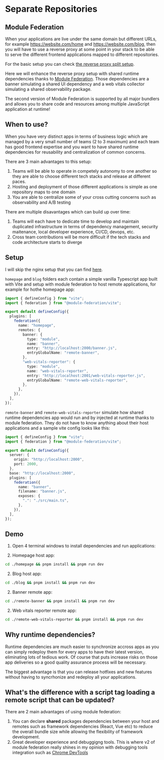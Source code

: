 # Separate Repositories

## Module Federation

When your applications are live under the same domain but different URLs, for example https://website.com/home and https://website.com/blog, then you will have to use a reverse proxy at some point in your stack to be able to serve the different frontend applications mapped to different repositories.

For the basic setup you can check [the reverse proxy split setup](../reverse-proxy-split/).

Here we will enhance the reverse proxy setup with shared runtime dependencies thanks to [Module Federation](https://module-federation.io/guide/start/index.html). Those dependencies are a banner simulating a shared UI dependency and a web vitals collector simulating a shared observability package.

The second version of Module Federation is supported by all major bundlers and allows you to share code and resources among multiple JavaScript application at runtime!

## When to use?

When you have very distinct apps in terms of business logic which are managed by a very small number of teams (2 to 3 maximum) and each team has good frontend expertise and you want to have shared runtime dependencies for reusability and centralization of common concerns.

There are 3 main advantages to this setup:

1. Teams will be able to operate in competely autonomy to one another so they are able to choose different tech stacks and release at different paces.
2. Hosting and deployment of those different applications is simple as one repository maps to one domain
3. You are able to centralize some of your cross cutting concerns such as observability and A/B testing

There are multiple disavantages which can build up over time:

1. Teams will each have to dedicate time to develop and maintain duplicated infrastructure in terms of dependency management, security maitenance, local developer experience, CI/CD, devops, etc.
2. Cross team contributions will be more difficult if the tech stacks and code architecture starts to diverge

## Setup

I will skip the nginx setup that you can find [here](../reverse-proxy-split/).

`homepage` and `blog` folders each contain a simple vanilla Typescript app built with Vite and setup with module federation to host remote applications, for example for hothe homepage app:

```typescript
import { defineConfig } from "vite";
import { federation } from "@module-federation/vite";

export default defineConfig({
  plugins: [
    federation({
      name: "homepage",
      remotes: {
        banner: {
          type: "module",
          name: "banner",
          entry: "http://localhost:2000/banner.js",
          entryGlobalName: "remote-banner",
        },
        "web-vitals-reporter": {
          type: "module",
          name: "web-vitals-reporter",
          entry: "http://localhost:2001/web-vitals-reporter.js",
          entryGlobalName: "remote-web-vitals-reporter",
        },
      },
    }),
  ],
});
```

`remote-banner` and `remote-web-vitals-reporter` simulate how shared runtime dependencies app would run and by injected at runtime thanks to module federation. They do not have to know anything about their host applications and a sample vite config looks like this:

```typescript
import { defineConfig } from "vite";
import { federation } from "@module-federation/vite";

export default defineConfig({
  server: {
    origin: "http://localhost:2000",
    port: 2000,
  },
  base: "http://localhost:2000",
  plugins: [
    federation({
      name: "banner",
      filename: "banner.js",
      exposes: {
        ".": "./src/main.ts",
      },
    }),
  ],
});
```

## Demo

1. Open 4 terminal windows to install dependencies and run applications:

2. Homepage host app:

```bash
cd ./homepage && pnpm install && pnpm run dev
```

2. Blog host app:

```bash
cd ./blog && pnpm install && pnpm run dev
```

2. Banner remote app:

```bash
cd ./remote-banner && pnpm install && pnpm run dev
```

2. Web vitals reporter remote app:

```bash
cd ./remote-web-vitals-reporter && pnpm install && pnpm run dev
```

## Why runtime dependencies?

Runtime dependencies are much easier to synchronize accross apps as you can simply redeploy them for every apps to have their latest version, eliminating lots of tedious work. Of course that puts increase risks on those app deliveries so a good quality assurance process will be necessary.

The biggest advantage is that you can release hotfixes and new features without having to syncrhonize and redeploy all your applications.

## What's the difference with a script tag loading a remote script that can be updated?

There are 2 main advantages of using module federation:

1. You can declare **shared** packages dependencies between your host and remotes such as framework dependencies (React, Vue etc) to reduce the overall bundle size while allowing the flexibility of framework development.
2. Great developer experience and debuggigng tools. This is where v2 of module federation really shines in my opinion with debugging tools integration such as [Chrome DevTools](https://module-federation.io/guide/basic/chrome-devtool.html)

